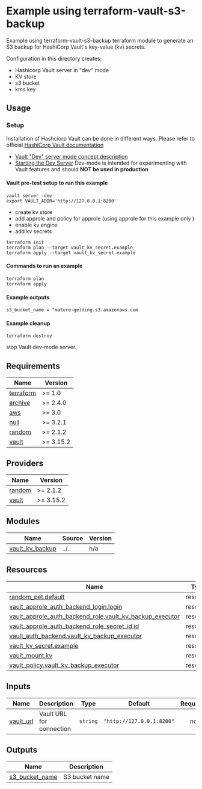 # Example using terraform-vault-s3-backup

Example using terraform-vault-s3-backup terraform module to generate an S3 backup for HashiCorp Vault's key-value (kv) secrets.

Configuration in this directory creates:
 - Hashicorp Vault server in "dev" mode
 - KV store 
 - s3 bucket 
 - kms key



## Usage

### Setup 

Installation of Hashciorp Vault can be done in different ways. Please refer to official [HashiCorp Vault documentation](https://developer.hashicorp.com/vault/docs/install)
- [Vault "Dev" server mode concept description](https://developer.hashicorp.com/vault/docs/concepts/dev-server)
- [Starting the Dev Server](https://developer.hashicorp.com/vault/tutorials/getting-started/getting-started-dev-server)
Dev-mode is intended for experimenting with Vault features and should **NOT be used in production**



#### Vault pre-test setup to run this example

```shell
vault server -dev 
export VAULT_ADDR='http://127.0.0.1:8200'
```
- create kv store
- add approle and policy for approle (using approle for this example only )
- enable kv engine
- add kv secrets

```shell
terraform init
terraform plan --target vault_kv_secret.example
terraform apply --target vault_kv_secret.example
```
#### Commands to run an example


```shell
terraform plan 
terraform apply 
```
#### Example outputs

```
s3_bucket_name = "mature-gelding.s3.amazonaws.com
```

#### Example cleanup


```shell
terraform destroy
```
stop Vault dev-mode server.

<!-- BEGINNING OF PRE-COMMIT-TERRAFORM DOCS HOOK -->
## Requirements

| Name | Version |
|------|---------|
| <a name="requirement_terraform"></a> [terraform](#requirement\_terraform) | >= 1.0 |
| <a name="requirement_archive"></a> [archive](#requirement\_archive) | >= 2.4.0 |
| <a name="requirement_aws"></a> [aws](#requirement\_aws) | >= 3.0 |
| <a name="requirement_null"></a> [null](#requirement\_null) | >= 3.2.1 |
| <a name="requirement_random"></a> [random](#requirement\_random) | >= 2.1.2 |
| <a name="requirement_vault"></a> [vault](#requirement\_vault) | >= 3.15.2 |

## Providers

| Name | Version |
|------|---------|
| <a name="provider_random"></a> [random](#provider\_random) | >= 2.1.2 |
| <a name="provider_vault"></a> [vault](#provider\_vault) | >= 3.15.2 |

## Modules

| Name | Source | Version |
|------|--------|---------|
| <a name="module_vault_kv_backup"></a> [vault\_kv\_backup](#module\_vault\_kv\_backup) | ../.. | n/a |

## Resources

| Name | Type |
|------|------|
| [random_pet.default](https://registry.terraform.io/providers/hashicorp/random/latest/docs/resources/pet) | resource |
| [vault_approle_auth_backend_login.login](https://registry.terraform.io/providers/hashicorp/vault/latest/docs/resources/approle_auth_backend_login) | resource |
| [vault_approle_auth_backend_role.vault_kv_backup_executor](https://registry.terraform.io/providers/hashicorp/vault/latest/docs/resources/approle_auth_backend_role) | resource |
| [vault_approle_auth_backend_role_secret_id.id](https://registry.terraform.io/providers/hashicorp/vault/latest/docs/resources/approle_auth_backend_role_secret_id) | resource |
| [vault_auth_backend.vault_kv_backup_executor](https://registry.terraform.io/providers/hashicorp/vault/latest/docs/resources/auth_backend) | resource |
| [vault_kv_secret.example](https://registry.terraform.io/providers/hashicorp/vault/latest/docs/resources/kv_secret) | resource |
| [vault_mount.kv](https://registry.terraform.io/providers/hashicorp/vault/latest/docs/resources/mount) | resource |
| [vault_policy.vault_kv_backup_executor](https://registry.terraform.io/providers/hashicorp/vault/latest/docs/resources/policy) | resource |

## Inputs

| Name | Description | Type | Default | Required |
|------|-------------|------|---------|:--------:|
| <a name="input_vault_url"></a> [vault\_url](#input\_vault\_url) | Vault URL for connection | `string` | `"http://127.0.0.1:8200"` | no |

## Outputs

| Name | Description |
|------|-------------|
| <a name="output_s3_bucket_name"></a> [s3\_bucket\_name](#output\_s3\_bucket\_name) | S3 bucket name |
<!-- END OF PRE-COMMIT-TERRAFORM DOCS HOOK -->
